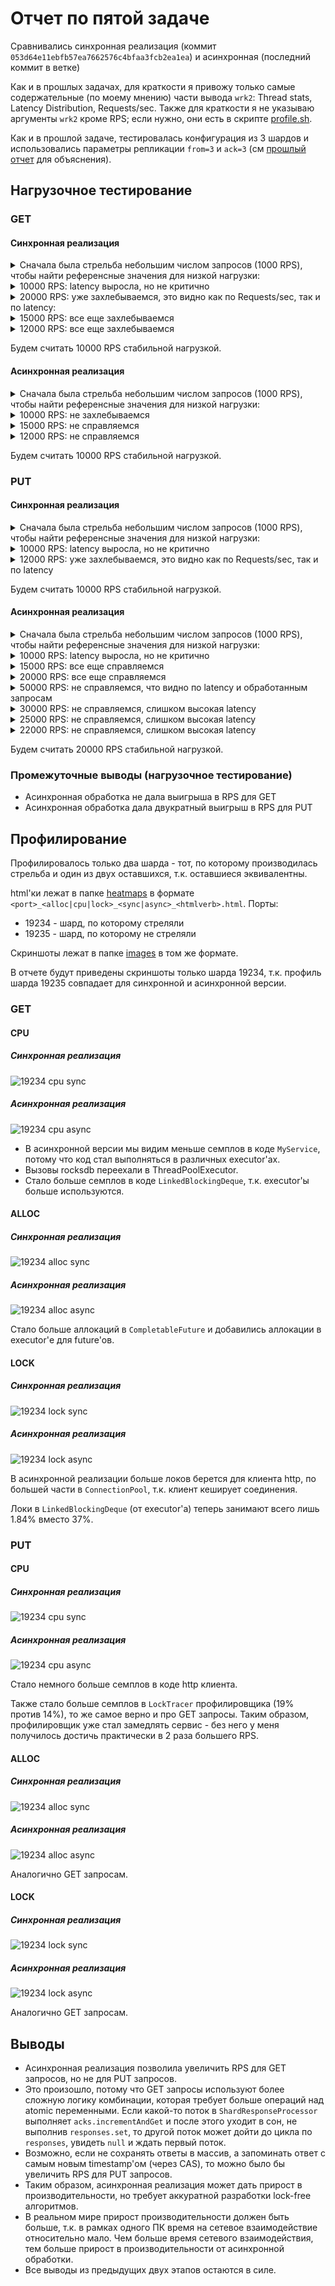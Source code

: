 # Отчет по пятой задаче

Сравнивались синхронная реализация (коммит `053d64e11ebfb57ea7662576c4bfaa3fcb2ea1ea`)
и асинхронная (последний коммит в ветке)

Как и в прошлых задачах, для краткости я привожу только самые содержательные (по моему мнению) части вывода `wrk2`:
Thread stats, Latency Distribution, Requests/sec.
Также для краткости я не указываю аргументы `wrk2` кроме RPS; если нужно, они есть в скрипте [profile.sh](profile.sh).

Как и в прошлой задаче, тестировалась конфигурация из 3 шардов и использовались параметры репликации `from=3` и `ack=3`
(см [прошлый отчет](../stage4/stage4.md) для объяснения).

## Нагрузочное тестирование

### GET

#### Синхронная реализация

<details>
<summary> Сначала была стрельба небольшим числом запросов (1000 RPS), чтобы найти референсные значения для низкой нагрузки: </summary>

```
  Thread Stats   Avg      Stdev     Max   +/- Stdev
    Latency     0.94ms  520.70us  22.56ms   78.83%
    Req/Sec   177.64     79.96   666.00     82.96%
  Latency Distribution (HdrHistogram - Recorded Latency)
 50.000%    0.92ms
 75.000%    1.21ms
 90.000%    1.46ms
 99.000%    1.96ms
 99.900%    3.43ms
 99.990%   17.49ms
 99.999%   22.58ms
100.000%   22.58ms

Requests/sec:   1000.16
Transfer/sec:      1.01MB
```
</details>

<details>
<summary> 10000 RPS: latency выросла, но не критично </summary>

```
  Thread Stats   Avg      Stdev     Max   +/- Stdev
    Latency     1.63ms    1.27ms  21.65ms   91.48%
    Req/Sec     1.75k   339.85     2.78k    77.10%
  Latency Distribution (HdrHistogram - Recorded Latency)
 50.000%    1.44ms
 75.000%    2.03ms
 90.000%    2.62ms
 99.000%    7.03ms
 99.900%   14.39ms
 99.990%   16.86ms
 99.999%   19.92ms
100.000%   21.66ms

Requests/sec:   9964.88
Transfer/sec:     10.97MB
```
</details>

<details>
<summary> 20000 RPS: уже захлебываемся, это видно как по Requests/sec, так и по latency: </summary>

```
  Thread Stats   Avg      Stdev     Max   +/- Stdev
    Latency    13.42s     6.00s   23.67s    57.68%
    Req/Sec     1.95k    17.93     2.00k    70.37%
  Latency Distribution (HdrHistogram - Recorded Latency)
 50.000%   13.39s 
 75.000%   18.64s 
 90.000%   21.74s 
 99.000%   23.48s 
 99.900%   23.66s 
 99.990%   23.67s 
 99.999%   23.67s 
100.000%   23.69s 

Requests/sec:  12045.11
Transfer/sec:     13.47MB
```
</details>

<details>
<summary> 15000 RPS: все еще захлебываемся </summary>

```
  Thread Stats   Avg      Stdev     Max   +/- Stdev
    Latency     5.62s     3.05s   10.80s    57.72%
    Req/Sec     1.99k    81.37     2.37k    90.82%
  Latency Distribution (HdrHistogram - Recorded Latency)
 50.000%    5.73s 
 75.000%    8.27s 
 90.000%    9.83s 
 99.000%   10.70s 
 99.900%   10.79s 
 99.990%   10.80s 
 99.999%   10.80s 
100.000%   10.81s 

Requests/sec:  12290.77
Transfer/sec:     13.77MB
```
</details>

<details>
<summary>12000 RPS: все еще захлебываемся</summary>

```
  Thread Stats   Avg      Stdev     Max   +/- Stdev
    Latency   425.51ms  195.90ms 644.61ms   82.00%
    Req/Sec     2.08k   171.34     2.78k    70.67%
  Latency Distribution (HdrHistogram - Recorded Latency)
 50.000%  490.75ms
 75.000%  557.57ms
 90.000%  607.23ms
 99.000%  629.25ms
 99.900%  635.90ms
 99.990%  640.00ms
 99.999%  643.07ms
100.000%  645.12ms

Requests/sec:  11874.74
Transfer/sec:     13.27MB
```
</details>

Будем считать 10000 RPS стабильной нагрузкой.

#### Асинхронная реализация

<details>
<summary>Сначала была стрельба небольшим числом запросов (1000 RPS), чтобы найти референсные значения для низкой нагрузки:</summary>

```
  Thread Stats   Avg      Stdev     Max   +/- Stdev
    Latency     0.93ms  439.11us   9.77ms   69.06%
    Req/Sec   177.70     80.25   333.00     82.55%
  Latency Distribution (HdrHistogram - Recorded Latency)
 50.000%    0.95ms
 75.000%    1.22ms
 90.000%    1.44ms
 99.000%    1.98ms
 99.900%    3.13ms
 99.990%    9.36ms
 99.999%    9.77ms
100.000%    9.77ms

Requests/sec:   1000.16
Transfer/sec:      1.01MB
```
</details>

<details>
<summary>10000 RPS: не захлебываемся</summary>

```
  Thread Stats   Avg      Stdev     Max   +/- Stdev
    Latency     1.28ms    1.03ms  47.62ms   94.77%
    Req/Sec     1.76k   178.83     4.00k    82.17%
  Latency Distribution (HdrHistogram - Recorded Latency)
 50.000%    1.17ms
 75.000%    1.55ms
 90.000%    1.95ms
 99.000%    4.08ms
 99.900%   14.81ms
 99.990%   26.64ms
 99.999%   38.30ms

Requests/sec:   9992.46
Transfer/sec:     11.00MB
```
</details>

<details>
<summary>15000 RPS: не справляемся</summary>

```
  Thread Stats   Avg      Stdev     Max   +/- Stdev
    Latency     5.23s     3.00s   10.32s    56.28%
    Req/Sec     2.00k   102.93     2.42k    75.80%
  Latency Distribution (HdrHistogram - Recorded Latency)
 50.000%    5.21s 
 75.000%    7.87s 
 90.000%    9.40s 
 99.000%   10.15s 
 99.900%   10.25s 
 99.990%   10.29s 
 99.999%   10.31s 
100.000%   10.33s 

Requests/sec:  12428.72
Transfer/sec:     13.93MB
```
</details>

<details>
<summary>12000 RPS: не справляемся</summary>

```
  Thread Stats   Avg      Stdev     Max   +/- Stdev
    Latency    38.33ms   35.86ms 174.46ms   79.11%
    Req/Sec     2.11k   321.49     9.22k    82.73%
  Latency Distribution (HdrHistogram - Recorded Latency)
 50.000%   28.05ms
 75.000%   46.14ms
 90.000%   83.58ms
 99.000%  158.59ms
 99.900%  167.93ms
 99.990%  171.77ms
 99.999%  173.82ms
100.000%  174.59ms

Requests/sec:  11977.07
Transfer/sec:     13.39MB
```
</details>

Будем считать 10000 RPS стабильной нагрузкой.

### PUT

#### Синхронная реализация

<details>
<summary>Сначала была стрельба небольшим числом запросов (1000 RPS), чтобы найти референсные значения для низкой нагрузки:</summary>

```
  Thread Stats   Avg      Stdev     Max   +/- Stdev
    Latency     1.10ms  518.45us  21.49ms   79.64%
    Req/Sec   178.40     79.56   700.00     83.16%
  Latency Distribution (HdrHistogram - Recorded Latency)
 50.000%    1.09ms
 75.000%    1.35ms
 90.000%    1.62ms
 99.000%    2.12ms
 99.900%    4.74ms
 99.990%   19.79ms
 99.999%   21.50ms
100.000%   21.50ms

Requests/sec:   1000.16
Transfer/sec:     65.44KB
```
</details>

<details>
<summary>10000 RPS: latency выросла, но не критично</summary>

```
  Thread Stats   Avg      Stdev     Max   +/- Stdev
    Latency     2.51ms    4.24ms  42.34ms   93.52%
    Req/Sec     1.74k   146.84     2.73k    68.72%
  Latency Distribution (HdrHistogram - Recorded Latency)
 50.000%    1.50ms
 75.000%    2.04ms
 90.000%    3.41ms
 99.000%   26.29ms
 99.900%   37.12ms
 99.990%   39.84ms
 99.999%   40.90ms
100.000%   42.37ms

Requests/sec:   9992.25
Transfer/sec:    653.79KB
```
</details>

<details>
<summary>12000 RPS: уже захлебываемся, это видно как по Requests/sec, так и по latency</summary>

```
  Thread Stats   Avg      Stdev     Max   +/- Stdev
    Latency     3.35s     1.84s    6.23s    57.03%
    Req/Sec     1.75k   145.70     2.12k    80.28%
  Latency Distribution (HdrHistogram - Recorded Latency)
 50.000%    3.69s 
 75.000%    4.87s 
 90.000%    5.79s 
 99.000%    6.14s 
 99.900%    6.21s 
 99.990%    6.23s 
 99.999%    6.23s 
100.000%    6.24s

Requests/sec:  10747.19
Transfer/sec:    703.19KB
```
</details>

Будем считать 10000 RPS стабильной нагрузкой.


#### Асинхронная реализация

<details>
<summary>Сначала была стрельба небольшим числом запросов (1000 RPS), чтобы найти референсные значения для низкой нагрузки:</summary>

```
  Thread Stats   Avg      Stdev     Max   +/- Stdev
    Latency     0.95ms  397.84us   5.74ms   67.23%
    Req/Sec   177.54     78.63   333.00     83.62%
  Latency Distribution (HdrHistogram - Recorded Latency)
 50.000%    0.96ms
 75.000%    1.21ms
 90.000%    1.45ms
 99.000%    1.90ms
 99.900%    2.60ms
 99.990%    5.71ms
 99.999%    5.75ms
100.000%    5.75ms

Requests/sec:   1000.17
Transfer/sec:     65.44KB
```
</details>

<details>
<summary>10000 RPS: latency выросла, но не критично</summary>

```
  Thread Stats   Avg      Stdev     Max   +/- Stdev
    Latency     0.98ms  488.10us  16.15ms   72.44%
    Req/Sec     1.76k   146.25     4.33k    75.87%
  Latency Distribution (HdrHistogram - Recorded Latency)
 50.000%    0.97ms
 75.000%    1.28ms
 90.000%    1.52ms
 99.000%    2.00ms
 99.900%    4.39ms
 99.990%   11.67ms
 99.999%   14.91ms
100.000%   16.16ms

Requests/sec:   9992.54
Transfer/sec:    653.81KB
```
</details>

<details>
<summary>15000 RPS: все еще справляемся</summary>

```
  Thread Stats   Avg      Stdev     Max   +/- Stdev
    Latency     1.14ms  597.16us  21.71ms   74.98%
    Req/Sec     2.63k   359.74     6.30k    85.75%
  Latency Distribution (HdrHistogram - Recorded Latency)
 50.000%    1.10ms
 75.000%    1.46ms
 90.000%    1.79ms
 99.000%    2.52ms
 99.900%    6.76ms
 99.990%   13.07ms
 99.999%   18.51ms
100.000%   21.73ms

Requests/sec:  14948.10
Transfer/sec:      0.96MB
```
</details>

<details>
<summary>20000 RPS: все еще справляемся</summary>

```
  Thread Stats   Avg      Stdev     Max   +/- Stdev
    Latency     1.66ms    3.19ms  47.17ms   98.17%
    Req/Sec     3.51k   377.83     9.11k    89.43%
  Latency Distribution (HdrHistogram - Recorded Latency)
 50.000%    1.25ms
 75.000%    1.70ms
 90.000%    2.13ms
 99.000%   17.93ms
 99.900%   40.64ms
 99.990%   44.22ms
 99.999%   45.95ms
100.000%   47.20ms

Requests/sec:  19983.65
Transfer/sec:      1.28MB
```
</details>

<details>
<summary>50000 RPS: не справляемся, что видно по latency и обработанным запросам</summary>

```
  Thread Stats   Avg      Stdev     Max   +/- Stdev
    Latency    13.07s     6.19s   23.27s    58.29%
    Req/Sec     4.91k   487.44     5.86k    70.00%
  Latency Distribution (HdrHistogram - Recorded Latency)
 50.000%   12.81s 
 75.000%   18.56s 
 90.000%   21.46s 
 99.000%   23.04s 
 99.900%   23.20s 
 99.990%   23.25s 
 99.999%   23.28s 
100.000%   23.28s 

Requests/sec:  30640.48
Transfer/sec:      1.96MB
```
</details>

<details>
<summary>30000 RPS: не справляемся, слишком высокая latency</summary>

```
  Thread Stats   Avg      Stdev     Max   +/- Stdev
    Latency    42.04ms   68.08ms 381.18ms   83.54%
    Req/Sec     5.05k   455.05     8.06k    81.17%
  Latency Distribution (HdrHistogram - Recorded Latency)
 50.000%    4.26ms
 75.000%   61.41ms
 90.000%  151.04ms
 99.000%  272.38ms
 99.900%  329.98ms
 99.990%  366.85ms
 99.999%  378.37ms
100.000%  381.44ms

Requests/sec:  29974.47
Transfer/sec:      1.92MB
```
</details>

<details>
<summary>25000 RPS: не справляемся, слишком высокая latency</summary>

```
  Thread Stats   Avg      Stdev     Max   +/- Stdev
    Latency    39.72ms   94.94ms 455.94ms   87.83%
    Req/Sec     4.37k     0.93k    9.50k    79.10%
  Latency Distribution (HdrHistogram - Recorded Latency)
 50.000%    3.11ms
 75.000%    4.00ms
 90.000%  217.47ms
 99.000%  375.81ms
 99.900%  414.72ms
 99.990%  439.30ms
 99.999%  451.33ms
100.000%  456.19ms

Requests/sec:  24978.67
Transfer/sec:      1.60MB
```
</details>

<details>
<summary>22000 RPS: не справляемся, слишком высокая latency</summary>

```
  Thread Stats   Avg      Stdev     Max   +/- Stdev
    Latency     2.13ms    5.64ms 110.98ms   98.39%
    Req/Sec     3.86k   541.46    10.00k    89.35%
  Latency Distribution (HdrHistogram - Recorded Latency)
 50.000%    1.45ms
 75.000%    1.98ms
 90.000%    2.51ms
 99.000%   25.66ms
 99.900%   84.67ms
 99.990%  106.50ms
 99.999%  110.14ms
100.000%  111.04ms

Requests/sec:  21982.35
Transfer/sec:      1.40MB
```
</details>

Будем считать 20000 RPS стабильной нагрузкой.

### Промежуточные выводы (нагрузочное тестирование)

- Асинхронная обработка не дала выигрыша в RPS для GET
- Асинхронная обработка дала двукратный выигрыш в RPS для PUT

## Профилирование

Профилировалось только два шарда - тот, по которому производилась стрельба и один из двух оставшихся,
т.к. оставшиеся эквивалентны.

html'ки лежат в папке [heatmaps](heatmaps) в формате `<port>_<alloc|cpu|lock>_<sync|async>_<htmlverb>.html`.
Порты:
- 19234 - шард, по которому стреляли
- 19235 - шард, по которому не стреляли

Скриншоты лежат в папке [images](images) в том же формате.

В отчете будут приведены скриншоты только шарда 19234,
т.к. профиль шарда 19235 совпадает для синхронной и асинхронной версии.

### GET

#### CPU

##### Синхронная реализация

![19234 cpu sync](images/19234_cpu_sync_get.png)

##### Асинхронная реализация

![19234 cpu async](images/19234_cpu_async_get.png)

- В асинхронной версии мы видим меньше семплов в коде `MyService`, потому что код стал выполняться в различных
executor'ах.
- Вызовы rocksdb переехали в ThreadPoolExecutor.
- Стало больше семплов в коде `LinkedBlockingDeque`, т.к. executor'ы больше используются.

#### ALLOC

##### Синхронная реализация

![19234 alloc sync](images/19234_alloc_sync_get.png)

##### Асинхронная реализация

![19234 alloc async](images/19234_alloc_async_get.png)

Стало больше аллокаций в `CompletableFuture` и добавились аллокации в executor'е для future'ов.

#### LOCK

##### Синхронная реализация

![19234 lock sync](images/19234_lock_sync_get.png)

##### Асинхронная реализация

![19234 lock async](images/19234_lock_async_get.png)

В асинхронной реализации больше локов берется для клиента http, по большей части в `ConnectionPool`,
т.к. клиент кеширует соединения.

Локи в `LinkedBlockingDeque` (от executor'а) теперь занимают всего лишь 1.84% вместо 37%.

### PUT

#### CPU

##### Синхронная реализация

![19234 cpu sync](images/19234_cpu_sync_put.png)

##### Асинхронная реализация

![19234 cpu async](images/19234_cpu_async_put.png)

Стало немного больше семплов в коде http клиента.

Также стало больше семплов в `LockTracer` профилировщика (19% против 14%), то же самое верно и про GET запросы.
Таким образом, профилировщик уже стал замедлять сервис - без него у меня получилось достичь практически в 2 раза большего RPS.

#### ALLOC

##### Синхронная реализация

![19234 alloc sync](images/19234_alloc_sync_put.png)

##### Асинхронная реализация

![19234 alloc async](images/19234_alloc_async_put.png)

Аналогично GET запросам.

#### LOCK

##### Синхронная реализация

![19234 lock sync](images/19234_lock_sync_put.png)

##### Асинхронная реализация

![19234 lock async](images/19234_lock_async_put.png)

Аналогично GET запросам.

## Выводы

- Асинхронная реализация позволила увеличить RPS для GET запросов, но не для PUT запросов.
- Это произошло, потому что GET запросы используют более сложную логику комбинации,
  которая требует больше операций над atomic переменными.
  Если какой-то поток в `ShardResponseProcessor` выполняет `acks.incrementAndGet` и после этого уходит в сон,
  не выполнив `responses.set`, то другой поток может дойти до цикла по `responses`, увидеть `null` и ждать первый поток.
- Возможно, если не сохранять ответы в массив, а запоминать ответ с самым новым timestamp'ом (через CAS),
  то можно было бы увеличить RPS для PUT запросов.
- Таким образом, асинхронная реализация может дать прирост в производительности,
  но требует аккуратной разработки lock-free алгоритмов.
- В реальном мире прирост производительности должен быть больше, т.к. в рамках одного ПК время на сетевое взаимодействие относительно мало.
  Чем больше время сетевого взаимодействия, тем больше прирост в производительности от асинхронной обработки.
- Все выводы из предыдущих двух этапов остаются в силе.